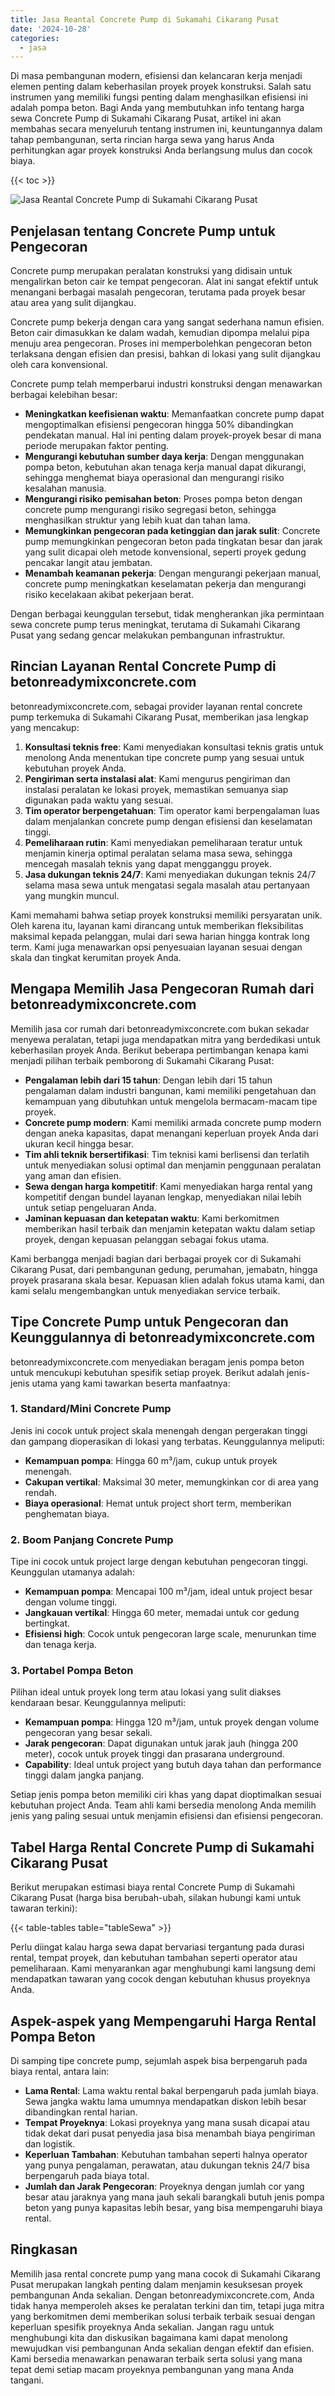 ```yaml
---
title: Jasa Reantal Concrete Pump di Sukamahi Cikarang Pusat
date: '2024-10-28'
categories:
  - jasa
---
```


Di masa pembangunan modern, efisiensi dan kelancaran kerja menjadi elemen penting dalam keberhasilan proyek proyek konstruksi. Salah satu instrumen yang memiliki fungsi penting dalam menghasilkan efisiensi ini adalah pompa beton. Bagi Anda yang membutuhkan info tentang harga sewa Concrete Pump di Sukamahi Cikarang Pusat, artikel ini akan membahas secara menyeluruh tentang instrumen ini, keuntungannya dalam tahap pembangunan, serta rincian harga sewa yang harus Anda perhitungkan agar proyek konstruksi Anda berlangsung mulus dan cocok biaya.

{{< toc >}}

![Jasa Reantal Concrete Pump di Sukamahi Cikarang Pusat](https://betoncor8.github.io/pump/concrete-pump%20(15).png)

## Penjelasan tentang Concrete Pump untuk Pengecoran

Concrete pump merupakan peralatan konstruksi yang didisain untuk mengalirkan beton cair ke tempat pengecoran. Alat ini sangat efektif untuk menangani berbagai masalah pengecoran, terutama pada proyek besar atau area yang sulit dijangkau.

Concrete pump bekerja dengan cara yang sangat sederhana namun efisien. Beton cair dimasukkan ke dalam wadah, kemudian dipompa melalui pipa menuju area pengecoran. Proses ini memperbolehkan pengecoran beton terlaksana dengan efisien dan presisi, bahkan di lokasi yang sulit dijangkau oleh cara konvensional.

Concrete pump telah memperbarui industri konstruksi dengan menawarkan berbagai kelebihan besar:

- **Meningkatkan keefisienan waktu**: Memanfaatkan concrete pump dapat mengoptimalkan efisiensi pengecoran hingga 50% dibandingkan pendekatan manual. Hal ini penting dalam proyek-proyek besar di mana periode merupakan faktor penting.
- **Mengurangi kebutuhan sumber daya kerja**: Dengan menggunakan pompa beton, kebutuhan akan tenaga kerja manual dapat dikurangi, sehingga menghemat biaya operasional dan mengurangi risiko kesalahan manusia.
- **Mengurangi risiko pemisahan beton**: Proses pompa beton dengan concrete pump mengurangi risiko segregasi beton, sehingga menghasilkan struktur yang lebih kuat dan tahan lama.
- **Memungkinkan pengecoran pada ketinggian dan jarak sulit**: Concrete pump memungkinkan pengecoran beton pada tingkatan besar dan jarak yang sulit dicapai oleh metode konvensional, seperti proyek gedung pencakar langit atau jembatan.
- **Menambah keamanan pekerja**: Dengan mengurangi pekerjaan manual, concrete pump meningkatkan keselamatan pekerja dan mengurangi risiko kecelakaan akibat pekerjaan berat.

Dengan berbagai keunggulan tersebut, tidak mengherankan jika permintaan sewa concrete pump terus meningkat, terutama di Sukamahi Cikarang Pusat yang sedang gencar melakukan pembangunan infrastruktur.

## Rincian Layanan Rental Concrete Pump di betonreadymixconcrete.com

betonreadymixconcrete.com, sebagai provider layanan rental concrete pump terkemuka di Sukamahi Cikarang Pusat, memberikan jasa lengkap yang mencakup:

1. **Konsultasi teknis free**: Kami menyediakan konsultasi teknis gratis untuk menolong Anda menentukan tipe concrete pump yang sesuai untuk kebutuhan proyek Anda.
2. **Pengiriman serta instalasi alat**: Kami mengurus pengiriman dan instalasi peralatan ke lokasi proyek, memastikan semuanya siap digunakan pada waktu yang sesuai.
3. **Tim operator berpengetahuan**: Tim operator kami berpengalaman luas dalam menjalankan concrete pump dengan efisiensi dan keselamatan tinggi.
4. **Pemeliharaan rutin**: Kami menyediakan pemeliharaan teratur untuk menjamin kinerja optimal peralatan selama masa sewa, sehingga mencegah masalah teknis yang dapat mengganggu proyek.
5. **Jasa dukungan teknis 24/7**: Kami menyediakan dukungan teknis 24/7 selama masa sewa untuk mengatasi segala masalah atau pertanyaan yang mungkin muncul.

Kami memahami bahwa setiap proyek konstruksi memiliki persyaratan unik. Oleh karena itu, layanan kami dirancang untuk memberikan fleksibilitas maksimal kepada pelanggan, mulai dari sewa harian hingga kontrak long term. Kami juga menawarkan opsi penyesuaian layanan sesuai dengan skala dan tingkat kerumitan proyek Anda.

## Mengapa Memilih Jasa Pengecoran Rumah dari betonreadymixconcrete.com

Memilih jasa cor rumah dari betonreadymixconcrete.com bukan sekadar menyewa peralatan, tetapi juga mendapatkan mitra yang berdedikasi untuk keberhasilan proyek Anda. Berikut beberapa pertimbangan kenapa kami menjadi pilihan terbaik pemborong di Sukamahi Cikarang Pusat:

- **Pengalaman lebih dari 15 tahun**: Dengan lebih dari 15 tahun pengalaman dalam industri bangunan, kami memiliki pengetahuan dan kemampuan yang dibutuhkan untuk mengelola bermacam-macam tipe proyek.
- **Concrete pump modern**: Kami memiliki armada concrete pump modern dengan aneka kapasitas, dapat menangani keperluan proyek Anda dari ukuran kecil hingga besar.
- **Tim ahli teknik bersertifikasi**: Tim teknisi kami berlisensi dan terlatih untuk menyediakan solusi optimal dan menjamin penggunaan peralatan yang aman dan efisien.
- **Sewa dengan harga kompetitif**: Kami menyediakan harga rental yang kompetitif dengan bundel layanan lengkap, menyediakan nilai lebih untuk setiap pengeluaran Anda.
- **Jaminan kepuasan dan ketepatan waktu**: Kami berkomitmen memberikan hasil terbaik dan menjamin ketepatan waktu dalam setiap proyek, dengan kepuasan pelanggan sebagai fokus utama.

Kami berbangga menjadi bagian dari berbagai proyek cor di Sukamahi Cikarang Pusat, dari pembangunan gedung, perumahan, jemabatn, hingga proyek prasarana skala besar. Kepuasan klien adalah fokus utama kami, dan kami selalu mengembangkan untuk menyediakan service terbaik.

## Tipe Concrete Pump untuk Pengecoran dan Keunggulannya di betonreadymixconcrete.com

betonreadymixconcrete.com menyediakan beragam jenis pompa beton untuk mencukupi kebutuhan spesifik setiap proyek. Berikut adalah jenis-jenis utama yang kami tawarkan beserta manfaatnya:

### 1\. Standard/Mini Concrete Pump

Jenis ini cocok untuk project skala menengah dengan pergerakan tinggi dan gampang dioperasikan di lokasi yang terbatas. Keunggulannya meliputi:

- **Kemampuan pompa**: Hingga 60 m³/jam, cukup untuk proyek menengah.
- **Cakupan vertikal**: Maksimal 30 meter, memungkinkan cor di area yang rendah.
- **Biaya operasional**: Hemat untuk project short term, memberikan penghematan biaya.

### 2\. Boom Panjang Concrete Pump

Tipe ini cocok untuk project large dengan kebutuhan pengecoran tinggi. Keunggulan utamanya adalah:

- **Kemampuan pompa**: Mencapai 100 m³/jam, ideal untuk project besar dengan volume tinggi.
- **Jangkauan vertikal**: Hingga 60 meter, memadai untuk cor gedung bertingkat.
- **Efisiensi high**: Cocok untuk pengecoran large scale, menurunkan time dan tenaga kerja.

### 3\. Portabel Pompa Beton

Pilihan ideal untuk proyek long term atau lokasi yang sulit diakses kendaraan besar. Keunggulannya meliputi:

- **Kemampuan pompa**: Hingga 120 m³/jam, untuk proyek dengan volume pengecoran yang besar sekali.
- **Jarak pengecoran**: Dapat digunakan untuk jarak jauh (hingga 200 meter), cocok untuk proyek tinggi dan prasarana underground.
- **Capability**: Ideal untuk project yang butuh daya tahan dan performance tinggi dalam jangka panjang.

Setiap jenis pompa beton memiliki ciri khas yang dapat dioptimalkan sesuai kebutuhan project Anda. Team ahli kami bersedia menolong Anda memilih jenis yang paling sesuai untuk menjamin efisiensi dan efisiensi pengecoran.

## Tabel Harga Rental Concrete Pump di Sukamahi Cikarang Pusat

Berikut merupakan estimasi biaya rental Concrete Pump di Sukamahi Cikarang Pusat (harga bisa berubah-ubah, silakan hubungi kami untuk tawaran terkini):

{{< table-tables table="tableSewa" >}}

Perlu diingat kalau harga sewa dapat bervariasi tergantung pada durasi rental, tempat proyek, dan kebutuhan tambahan seperti operator atau pemeliharaan. Kami menyarankan agar menghubungi kami langsung demi mendapatkan tawaran yang cocok dengan kebutuhan khusus proyeknya Anda.

## Aspek-aspek yang Mempengaruhi Harga Rental Pompa Beton

Di samping tipe concrete pump, sejumlah aspek bisa berpengaruh pada biaya rental, antara lain:

- **Lama Rental**: Lama waktu rental bakal berpengaruh pada jumlah biaya. Sewa jangka waktu lama umumnya mendapatkan diskon lebih besar dibandingkan rental harian.
- **Tempat Proyeknya**: Lokasi proyeknya yang mana susah dicapai atau tidak dekat dari pusat penyedia jasa bisa menambah biaya pengiriman dan logistik.
- **Keperluan Tambahan**: Kebutuhan tambahan seperti halnya operator yang punya pengalaman, perawatan, atau dukungan teknis 24/7 bisa berpengaruh pada biaya total.
- **Jumlah dan Jarak Pengecoran**: Proyeknya dengan jumlah cor yang besar atau jaraknya yang mana jauh sekali barangkali butuh jenis pompa beton yang punya kapasitas lebih besar, yang bisa mempengaruhi biaya rental.

## Ringkasan

Memilih jasa rental concrete pump yang mana cocok di Sukamahi Cikarang Pusat merupakan langkah penting dalam menjamin kesuksesan proyek pembangunan Anda sekalian. Dengan betonreadymixconcrete.com, Anda tidak hanya memperoleh akses ke peralatan terkini dan tim, tetapi juga mitra yang berkomitmen demi memberikan solusi terbaik terbaik sesuai dengan keperluan spesifik proyeknya Anda sekalian. Jangan ragu untuk menghubungi kita dan diskusikan bagaimana kami dapat menolong mewujudkan visi pembangunan Anda sekalian dengan efektif dan efisien. Kami bersedia menawarkan penawaran terbaik serta solusi yang mana tepat demi setiap macam proyeknya pembangunan yang mana Anda tangani.
